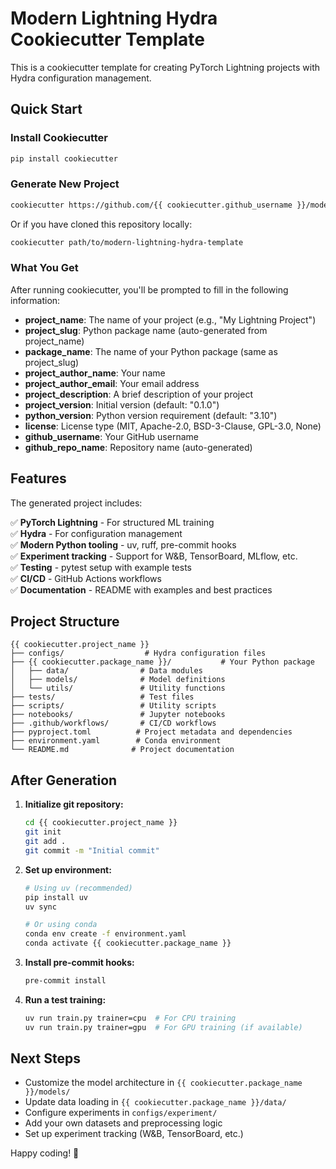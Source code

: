 # Modern Lightning Hydra Cookiecutter Template

This is a cookiecutter template for creating PyTorch Lightning projects with Hydra configuration management.

## Quick Start

### Install Cookiecutter

```bash
pip install cookiecutter
```

### Generate New Project

```bash
cookiecutter https://github.com/{{ cookiecutter.github_username }}/modern-lightning-hydra-template
```

Or if you have cloned this repository locally:

```bash
cookiecutter path/to/modern-lightning-hydra-template
```

### What You Get

After running cookiecutter, you'll be prompted to fill in the following information:

- **project_name**: The name of your project (e.g., "My Lightning Project")
- **project_slug**: Python package name (auto-generated from project_name)
- **package_name**: The name of your Python package (same as project_slug)
- **project_author_name**: Your name
- **project_author_email**: Your email address
- **project_description**: A brief description of your project
- **project_version**: Initial version (default: "0.1.0")
- **python_version**: Python version requirement (default: "3.10")
- **license**: License type (MIT, Apache-2.0, BSD-3-Clause, GPL-3.0, None)
- **github_username**: Your GitHub username
- **github_repo_name**: Repository name (auto-generated)

## Features

The generated project includes:

✅ **PyTorch Lightning** - For structured ML training  
✅ **Hydra** - For configuration management  
✅ **Modern Python tooling** - uv, ruff, pre-commit hooks  
✅ **Experiment tracking** - Support for W&B, TensorBoard, MLflow, etc.  
✅ **Testing** - pytest setup with example tests  
✅ **CI/CD** - GitHub Actions workflows  
✅ **Documentation** - README with examples and best practices  

## Project Structure

```
{{ cookiecutter.project_name }}
├── configs/                  # Hydra configuration files
├── {{ cookiecutter.package_name }}/           # Your Python package
│   ├── data/                # Data modules
│   ├── models/              # Model definitions
│   └── utils/               # Utility functions  
├── tests/                   # Test files
├── scripts/                 # Utility scripts
├── notebooks/               # Jupyter notebooks
├── .github/workflows/       # CI/CD workflows
├── pyproject.toml          # Project metadata and dependencies
├── environment.yaml        # Conda environment
└── README.md              # Project documentation
```

## After Generation

1. **Initialize git repository:**
   ```bash
   cd {{ cookiecutter.project_name }}
   git init
   git add .
   git commit -m "Initial commit"
   ```

2. **Set up environment:**
   ```bash
   # Using uv (recommended)
   pip install uv
   uv sync
   
   # Or using conda
   conda env create -f environment.yaml
   conda activate {{ cookiecutter.package_name }}
   ```

3. **Install pre-commit hooks:**
   ```bash
   pre-commit install
   ```

4. **Run a test training:**
   ```bash
   uv run train.py trainer=cpu  # For CPU training
   uv run train.py trainer=gpu  # For GPU training (if available)
   ```

## Next Steps

- Customize the model architecture in `{{ cookiecutter.package_name }}/models/`
- Update data loading in `{{ cookiecutter.package_name }}/data/`  
- Configure experiments in `configs/experiment/`
- Add your own datasets and preprocessing logic
- Set up experiment tracking (W&B, TensorBoard, etc.)

Happy coding! 🚀
